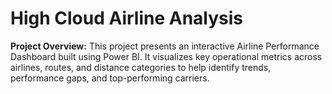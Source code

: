 # High Cloud Airline Analysis
**Project Overview:**
This project presents an interactive Airline Performance Dashboard built using Power BI. It visualizes key operational metrics across airlines, routes, and distance categories to help identify trends, performance gaps, and top-performing carriers.
